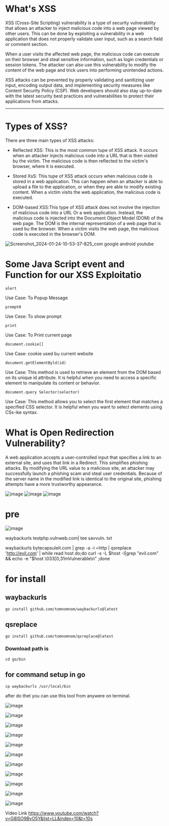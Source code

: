 # What's XSS

<p> XSS (Cross-Site Scripting) vulnerability is a type of security vulnerability that allows an attacker to inject malicious code into a web page viewed by other users. This can be done by exploiting a vulnerability in a web application that does not properly validate user input, such as a search field or comment section. 

When a user visits the affected web page, the malicious code can execute on their browser and steal sensitive information, such as login credentials or session tokens. The attacker can also use this vulnerability to modify the content of the web page and trick users into performing unintended actions.

XSS attacks can be prevented by properly validating and sanitizing user input, encoding output data, and implementing security measures like Content Security Policy (CSP). Web developers should also stay up-to-date with the latest security best practices and vulnerabilities to protect their applications from attacks. </p>


-------------------------------------------------------


# Types of XSS?
There are three main types of XSS attacks:

- Reflected XSS: This is the most common tupe of XSS attack. It occurs when an attacker
injects malicious code into a URL that is then visited bụ the victim. The malicious code is then
reflected to the victim's browser, where it is executed.

- Stored XsS: This tupe of XSS attack occurs when malicious code is stored in a web
application. This can happen when an attacker is able to upload a file to the application, or
when they are able to modify existing content. When a victim visits the web application, the
malicious code is executed.

- DOM-based XSS:This type of XSS attack does not involve the injection of malicious code into
a URL Or a web application. Instead, the malicious code is injected into the Document Object
Model (DOM) of the web page. The DOM is the internal representation of a web page that is
used bu the browser. When a victim visits the web page, the malicious code is executed in the
browser's DOM.

![Screenshot_2024-01-24-10-53-37-825_com google android youtube](https://github.com/masshuvo/full_ceh_guide/assets/108648096/ead9efa4-4640-457a-8e4d-b610d0b18dd5)


# Some Java Script event and Function for our XSS Exploitatio
```
alert
```
Use Case: To Popup Message
```
prompt0
```
Use Cese: To show prompt
```
print
```
Use Case: To Print current page
```
document.cookie[]
```
Use Case: cookie used bụ current website
```
document.getElementByld(id)
```
Use Case: This method is used to retrieve an element from the DOM based on its unique id attribute. It is
helpful when you need to access a specific element to manipulate its content or behavior.
```
document.query Selector(selector)
```
Use Case: This method allows you to select the first element that matches a specified CSS selector. It
is helpful when you want to select elements using CSs-ike syntax.



# What is Open Redirection Vulnerability?
A web application accepts a user-controlled input that specifies a
link to an external site, and uses that link in a Redirect. This
simplifies phishing attacks.
By modifying the URL value to a malicious site, an attacker may
successfully launch a phishing scam and steal user credentials.
Because of the server name in the modified link is identical to the
original site, phishing attempts have a more trustworthy
appearance.


![image](https://github.com/masshuvo/full_ceh_guide/assets/108648096/dcb0e9e3-46e0-45f3-a6f6-a24ecaa8d71b)
![image](https://github.com/masshuvo/full_ceh_guide/assets/108648096/28268084-fd79-4a78-aeea-ebe9e2d4b5dd)
![image](https://github.com/masshuvo/full_ceh_guide/assets/108648096/8172273f-1fa2-4e06-bf3d-b9be8158dffd)
# pre

![image](https://github.com/masshuvo/full_ceh_guide/assets/108648096/35d4c96b-3633-4c5d-911a-bdded80232e5)

waybackurls testphp.vulnweb.com| tee savvuln. txt

 waybackurls bytecapsuleit.com | grep -a -i \=http | qsreplace 'http://evil.com' | while read host do;do curl -s -L $host -I|grep "evil.com" && echo -e "$host \033[0;31mVulnerable\n" ;done

 # for install 
 ## waybackurls
 ```
go install github.com/tomnomnom/waybackurls@latest

```
## qsreplace
 ```
go install github.com/tomnomnom/qsreplace@latest
```

### Download path is 
```
cd go/bin
```

## for command setup in go 

```
cp waybackurls /usr/local/bin
```

after do thet you can use this tool from anywere on terminal.

![image](https://github.com/masshuvo/full_ceh_guide/assets/108648096/6b976f9a-0df9-4ea9-a7d7-c0270489af51)

![image](https://github.com/masshuvo/full_ceh_guide/assets/108648096/f2b4e457-b0e6-401a-b6a8-4a55a0f84704)

![image](https://github.com/masshuvo/full_ceh_guide/assets/108648096/84fb6ae0-cfaf-4862-b904-5202536eb775)


![image](https://github.com/masshuvo/full_ceh_guide/assets/108648096/34d4f0c7-59c3-480b-a468-bb65a6442f16)


![image](https://github.com/masshuvo/full_ceh_guide/assets/108648096/cb2a5d3f-25f8-4e19-ad71-a951e49cb3f3)


![image](https://github.com/masshuvo/full_ceh_guide/assets/108648096/d553acd0-34d6-4fa1-85e3-982504d8b226)


![image](https://github.com/masshuvo/full_ceh_guide/assets/108648096/15867c52-0b41-406b-be42-84e35346d1d0)


![image](https://github.com/masshuvo/full_ceh_guide/assets/108648096/09a8b208-de6e-458b-b718-01e03901212a)



![image](https://github.com/masshuvo/full_ceh_guide/assets/108648096/ff88364c-eff5-43f4-acb1-53991b9895f6)


![image](https://github.com/masshuvo/full_ceh_guide/assets/108648096/e3fe75dc-1acf-4e03-877e-a8a0379707f8)


![image](https://github.com/masshuvo/full_ceh_guide/assets/108648096/a1c0d4ec-de7d-4ed3-9265-a17369192457)


Video Link https://www.youtube.com/watch?v=G8lSO9BvO5Y&list=LL&index=10&t=10s













